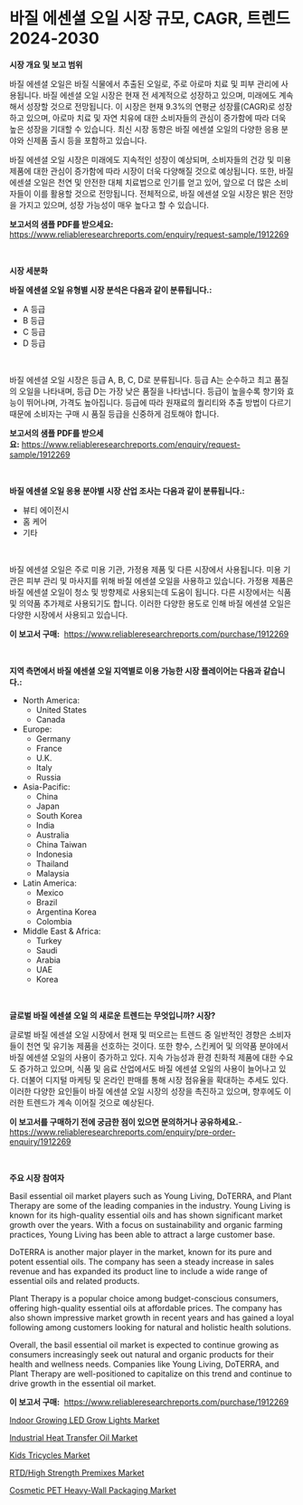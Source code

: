 <p><h1>바질 에센셜 오일 시장 규모, CAGR, 트렌드 2024-2030</h1></p><p><strong>시장 개요 및 보고 범위</strong></p>
<p><p>바질 에센셜 오일은 바질 식물에서 추출된 오일로, 주로 아로마 치료 및 피부 관리에 사용됩니다. 바질 에센셜 오일 시장은 현재 전 세계적으로 성장하고 있으며, 미래에도 계속해서 성장할 것으로 전망됩니다. 이 시장은 현재 9.3%의 연평균 성장률(CAGR)로 성장하고 있으며, 아로마 치료 및 자연 치유에 대한 소비자들의 관심이 증가함에 따라 더욱 높은 성장을 기대할 수 있습니다. 최신 시장 동향은 바질 에센셜 오일의 다양한 응용 분야와 신제품 출시 등을 포함하고 있습니다.</p><p>바질 에센셜 오일 시장은 미래에도 지속적인 성장이 예상되며, 소비자들의 건강 및 미용 제품에 대한 관심이 증가함에 따라 시장이 더욱 다양해질 것으로 예상됩니다. 또한, 바질 에센셜 오일은 천연 및 안전한 대체 치료법으로 인기를 얻고 있어, 앞으로 더 많은 소비자들이 이를 활용할 것으로 전망됩니다. 전체적으로, 바질 에센셜 오일 시장은 밝은 전망을 가지고 있으며, 성장 가능성이 매우 높다고 할 수 있습니다.</p></p>
<p><strong>보고서의 샘플 PDF를 받으세요:</strong> <a href="https://www.reliableresearchreports.com/enquiry/request-sample/1912269">https://www.reliableresearchreports.com/enquiry/request-sample/1912269</a></p>
<p>&nbsp;</p>
<p><strong>시장 세분화</strong></p>
<p><strong>바질 에센셜 오일 유형별 시장 분석은 다음과 같이 분류됩니다.:</strong></p>
<p><ul><li>A 등급</li><li>B 등급</li><li>C 등급</li><li>D 등급</li></ul></p>
<p>&nbsp;</p>
<p><p>바질 에센셜 오일 시장은 등급 A, B, C, D로 분류됩니다. 등급 A는 순수하고 최고 품질의 오일을 나타내며, 등급 D는 가장 낮은 품질을 나타냅니다. 등급이 높을수록 향기와 효능이 뛰어나며, 가격도 높아집니다. 등급에 따라 원재료의 퀄리티와 추출 방법이 다르기 때문에 소비자는 구매 시 품질 등급을 신중하게 검토해야 합니다.</p></p>
<p><strong>보고서의 샘플 PDF를 받으세요:</strong>&nbsp;<a href="https://www.reliableresearchreports.com/enquiry/request-sample/1912269">https://www.reliableresearchreports.com/enquiry/request-sample/1912269</a></p>
<p>&nbsp;</p>
<p><strong> 바질 에센셜 오일 응용 분야별 시장 산업 조사는 다음과 같이 분류됩니다.:</strong></p>
<p><ul><li>뷰티 에이전시</li><li>홈 케어</li><li>기타</li></ul></p>
<p>&nbsp;</p>
<p><p>바질 에센셜 오일은 주로 미용 기관, 가정용 제품 및 다른 시장에서 사용됩니다. 미용 기관은 피부 관리 및 마사지를 위해 바질 에센셜 오일을 사용하고 있습니다. 가정용 제품은 바질 에센셜 오일이 청소 및 방향제로 사용되는데 도움이 됩니다. 다른 시장에서는 식품 및 의약품 추가제로 사용되기도 합니다. 이러한 다양한 용도로 인해 바질 에센셜 오일은 다양한 시장에서 사용되고 있습니다.</p></p>
<p><strong>이 보고서 구매:</strong>&nbsp; <a href="https://www.reliableresearchreports.com/purchase/1912269">https://www.reliableresearchreports.com/purchase/1912269</a></p>
<p>&nbsp;</p>
<p><strong>지역 측면에서 바질 에센셜 오일 지역별로 이용 가능한 시장 플레이어는 다음과 같습니다.:</strong></p>
<p><ul>
    <li>
        North America:
        <ul>
            <li>United States</li>
            <li>Canada</li>
        </ul>
    </li>
    <li>
        Europe:
        <ul>
            <li>Germany</li>
            <li>France</li>
            <li>U.K.</li>
            <li>Italy</li>
            <li>Russia</li>
        </ul>
    </li>
    <li>
        Asia-Pacific:
        <ul>
            <li>China</li>
            <li>Japan</li>
            <li>South Korea</li>
            <li>India</li>
            <li>Australia</li>
            <li>China Taiwan</li>
            <li>Indonesia</li>
            <li>Thailand</li>
            <li>Malaysia</li>
        </ul>
    </li>
    <li>
        Latin America:
        <ul>
            <li>Mexico</li>
            <li>Brazil</li>
            <li>Argentina Korea</li>
            <li>Colombia</li>
        </ul>
    </li>
    <li>
        Middle East & Africa:
        <ul>
            <li>Turkey</li>
            <li>Saudi</li>
            <li>Arabia</li>
            <li>UAE</li>
            <li>Korea</li>
        </ul>
    </li>
    </ul></p>
<p>&nbsp;</p>
<p><strong>글로벌 바질 에센셜 오일 의 새로운 트렌드는 무엇입니까? 시장?</strong></p>
<p><p>글로벌 바질 에센셜 오일 시장에서 현재 및 떠오르는 트렌드 중 일반적인 경향은 소비자들이 천연 및 유기농 제품을 선호하는 것이다. 또한 향수, 스킨케어 및 의약품 분야에서 바질 에센셜 오일의 사용이 증가하고 있다. 지속 가능성과 환경 친화적 제품에 대한 수요도 증가하고 있으며, 식품 및 음료 산업에서도 바질 에센셜 오일의 사용이 늘어나고 있다. 더불어 디지털 마케팅 및 온라인 판매를 통해 시장 점유율을 확대하는 추세도 있다. 이러한 다양한 요인들이 바질 에센셜 오일 시장의 성장을 촉진하고 있으며, 향후에도 이러한 트렌드가 계속 이어질 것으로 예상된다.</p></p>
<p><strong>이 보고서를 구매하기 전에 궁금한 점이 있으면 문의하거나 공유하세요.</strong>- <a href="https://www.reliableresearchreports.com/enquiry/pre-order-enquiry/1912269">https://www.reliableresearchreports.com/enquiry/pre-order-enquiry/1912269</a></p>
<p>&nbsp;</p>
<p><strong>주요 시장 참여자</strong></p>
<p><p>Basil essential oil market players such as Young Living, DoTERRA, and Plant Therapy are some of the leading companies in the industry. Young Living is known for its high-quality essential oils and has shown significant market growth over the years. With a focus on sustainability and organic farming practices, Young Living has been able to attract a large customer base.</p><p>DoTERRA is another major player in the market, known for its pure and potent essential oils. The company has seen a steady increase in sales revenue and has expanded its product line to include a wide range of essential oils and related products.</p><p>Plant Therapy is a popular choice among budget-conscious consumers, offering high-quality essential oils at affordable prices. The company has also shown impressive market growth in recent years and has gained a loyal following among customers looking for natural and holistic health solutions.</p><p>Overall, the basil essential oil market is expected to continue growing as consumers increasingly seek out natural and organic products for their health and wellness needs. Companies like Young Living, DoTERRA, and Plant Therapy are well-positioned to capitalize on this trend and continue to drive growth in the essential oil market.</p></p>
<p><strong>이 보고서 구매:</strong>&nbsp;&nbsp;<a href="https://www.reliableresearchreports.com/purchase/1912269">https://www.reliableresearchreports.com/purchase/1912269</a></p>
<p><p><a href="https://issuu.com/reportprime-2/docs/indoor-growing-led-grow-lights-market-size-2030.pp">Indoor Growing LED Grow Lights Market</a></p><p><a href="https://github.com/dx0328/Market-Research-Report-List-1/blob/main/industrial-heat-transfer-oil-market.md">Industrial Heat Transfer Oil Market</a></p><p><a href="https://issuu.com/reportprime-2/docs/kids-tricycles-market-size-2030.pptx">Kids Tricycles Market</a></p><p><a href="https://view.publitas.com/reportprime-1/rtd-high-strength-premixes-market-offers-provide-insightful-data-for-the-time-period-from-2024-to-2031-and-also-provide-analysis-based-on-application-type-and-region/">RTD/High Strength Premixes Market</a></p><p><a href="https://mire-aunt-385.notion.site/Cosmetic-PET-Heavy-Wall-Packaging-Market-Offer-Valuable-Insights-into-Market-Size-Market-Share-Mar-e12cd84e275c40658ae042c45ff975e5">Cosmetic PET Heavy-Wall Packaging Market</a></p></p>

